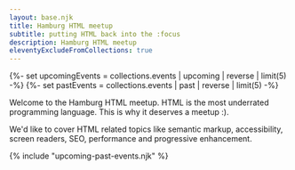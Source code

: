 ```yaml
---
layout: base.njk
title: Hamburg HTML meetup
subtitle: putting HTML back into the :focus
description: Hamburg HTML meetup
eleventyExcludeFromCollections: true
---
```

{%- set upcomingEvents = collections.events | upcoming | reverse | limit(5) -%}
{%- set pastEvents = collections.events | past | reverse | limit(5) -%}

Welcome to the Hamburg HTML meetup. HTML is the most underrated programming language. This is why it deserves a meetup :).

We'd like to cover HTML related topics like semantic markup, accessibility, screen readers, SEO, performance and progressive enhancement.

{% include "upcoming-past-events.njk" %}
